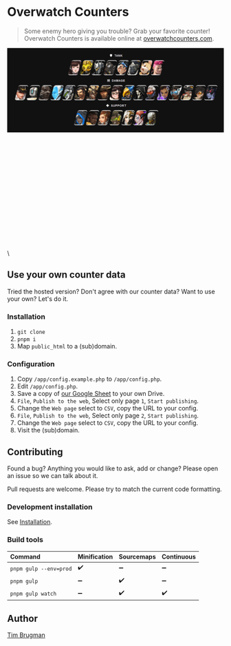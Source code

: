 # Overwatch Counters

> Some enemy hero giving you trouble? Grab your favorite counter!\
> Overwatch Counters is available online at [overwatchcounters.com](https://overwatchcounters.com/).

![demo](/demo.gif)

\
\
\
\
\
\
\
\
\
\
\
\
\
\
\
\

## Use your own counter data

Tried the hosted version? Don't agree with our counter data? Want to use your own? Let's do it.

### Installation

1. `git clone`
1. `pnpm i`
1. Map `public_html` to a (sub)domain.

### Configuration

1. Copy `/app/config.example.php` to `/app/config.php`.
1. Edit `/app/config.php`.
1. Save a copy of [our Google Sheet](https://docs.google.com/spreadsheets/d/1v-zzhduSF6UUw-9SNDhAkL9gC4Mppk2SQ0L0gz0CWS0/edit?usp=sharing) to your own Drive.
1. `File`, `Publish to the web`, Select only page `1`, `Start publishing`.
1. Change the `Web page` select to `CSV`, copy the URL to your config.
1. `File`, `Publish to the web`, Select only page `2`, `Start publishing`.
1. Change the `Web page` select to `CSV`, copy the URL to your config.
1. Visit the (sub)domain.

## Contributing

Found a bug? Anything you would like to ask, add or change? Please open an issue so we can talk about it.

Pull requests are welcome. Please try to match the current code formatting.

### Development installation

See [Installation](#Installation).

### Build tools

Command | Minification | Sourcemaps | Continuous
:--- |:--- |:--- |:---
`pnpm gulp --env=prod` | :heavy_check_mark: | :heavy_minus_sign: | :heavy_minus_sign:
`pnpm gulp` | :heavy_minus_sign: | :heavy_check_mark: | :heavy_minus_sign:
`pnpm gulp watch` | :heavy_minus_sign: | :heavy_check_mark: | :heavy_check_mark:

## Author

[Tim Brugman](https://timbr.dev/)